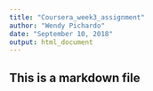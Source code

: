 ```yaml
---
title: "Coursera_week3_assignment"
author: "Wendy Pichardo"
date: "September 10, 2018"
output: html_document
---
```






## This is a markdown file

